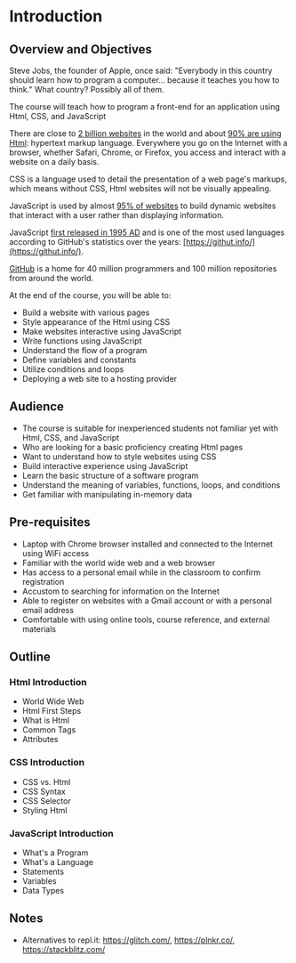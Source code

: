 # Introduction

## Overview and Objectives

Steve Jobs, the founder of Apple, once said: "Everybody in this country should learn how to program a computer... because it teaches you how to think." What country? Possibly all of them.

The course will teach how to program a front-end for an application using Html, CSS, and JavaScript

There are close to [2 billion websites](https://www.internetlivestats.com/total-number-of-websites/) in the world and about [90% are using Html](https://w3techs.com/technologies/history_overview/markup_language): hypertext markup language. Everywhere you go on the Internet with a browser, whether Safari, Chrome, or Firefox, you access and interact with a website on a daily basis.

CSS is a language used to detail the presentation of a web page's markups, which means without CSS, Html websites will not be visually appealing.

JavaScript is used by almost [95% of websites](https://medium.com/@mindfiresolutions.usa/how-important-is-javascript-for-modern-web-developers-2854309b9f52) to build dynamic websites that interact with a user rather than displaying information.

JavaScript [first released in 1995 AD](https://auth0.com/blog/a-brief-history-of-javascript/) and is one of the most used languages according to GitHub's statistics over the years: [https://githut.info/](https://githut.info/).

[GitHub](https://en.wikipedia.org/wiki/GitHub) is a home for 40 million programmers and 100 million repositories from around the world.

At the end of the course, you will be able to:

* Build a website with various pages
* Style appearance of the Html using CSS
* Make websites interactive using JavaScript
* Write functions using JavaScript
* Understand the flow of a program
* Define variables and constants
* Utilize conditions and loops
* Deploying a web site to a hosting provider

## Audience

* The course is suitable for inexperienced students not familiar yet with Html, CSS, and JavaScript
* Who are looking for a basic proficiency creating Html pages
* Want to understand how to style websites using CSS
* Build interactive experience using JavaScript
* Learn the basic structure of a software program
* Understand the meaning of variables, functions, loops, and conditions
* Get familiar with manipulating in-memory data

## Pre-requisites

* Laptop with Chrome browser installed and connected to the Internet using WiFi access
* Familiar with the world wide web and a web browser
* Has access to a personal email while in the classroom to confirm registration
* Accustom to searching for information on the Internet
* Able to register on websites with a Gmail account or with a personal email address
* Comfortable with using online tools, course reference, and external materials

## Outline

### Html Introduction

* World Wide Web
* Html First Steps
* What is Html
* Common Tags
* Attributes

### CSS Introduction

* CSS vs. Html
* CSS Syntax
* CSS Selector
* Styling Html

### JavaScript Introduction

* What's a Program
* What's a Language
* Statements
* Variables
* Data Types

## Notes

* Alternatives to repl.it: https://glitch.com/, https://plnkr.co/, https://stackblitz.com/
